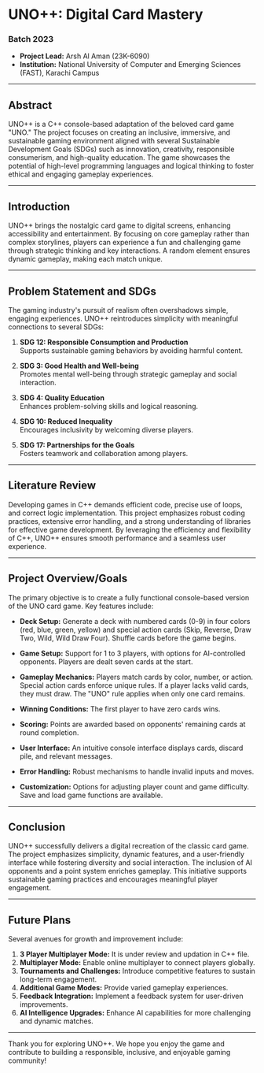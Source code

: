 # UNO++: Digital Card Mastery

### Batch 2023
- **Project Lead:** Arsh Al Aman (23K-6090)  
- **Institution:** National University of Computer and Emerging Sciences (FAST), Karachi Campus

---

## Abstract
UNO++ is a C++ console-based adaptation of the beloved card game "UNO." The project focuses on creating an inclusive, immersive, and sustainable gaming environment aligned with several Sustainable Development Goals (SDGs) such as innovation, creativity, responsible consumerism, and high-quality education. The game showcases the potential of high-level programming languages and logical thinking to foster ethical and engaging gameplay experiences.

---

## Introduction
UNO++ brings the nostalgic card game to digital screens, enhancing accessibility and entertainment. By focusing on core gameplay rather than complex storylines, players can experience a fun and challenging game through strategic thinking and key interactions. A random element ensures dynamic gameplay, making each match unique.

---

## Problem Statement and SDGs
The gaming industry's pursuit of realism often overshadows simple, engaging experiences. UNO++ reintroduces simplicity with meaningful connections to several SDGs:

1. **SDG 12: Responsible Consumption and Production**  
   Supports sustainable gaming behaviors by avoiding harmful content.

2. **SDG 3: Good Health and Well-being**  
   Promotes mental well-being through strategic gameplay and social interaction.

3. **SDG 4: Quality Education**  
   Enhances problem-solving skills and logical reasoning.

4. **SDG 10: Reduced Inequality**  
   Encourages inclusivity by welcoming diverse players.

5. **SDG 17: Partnerships for the Goals**  
   Fosters teamwork and collaboration among players.

---

## Literature Review
Developing games in C++ demands efficient code, precise use of loops, and correct logic implementation. This project emphasizes robust coding practices, extensive error handling, and a strong understanding of libraries for effective game development. By leveraging the efficiency and flexibility of C++, UNO++ ensures smooth performance and a seamless user experience.

---

## Project Overview/Goals
The primary objective is to create a fully functional console-based version of the UNO card game. Key features include:

- **Deck Setup:** Generate a deck with numbered cards (0-9) in four colors (red, blue, green, yellow) and special action cards (Skip, Reverse, Draw Two, Wild, Wild Draw Four). Shuffle cards before the game begins.

- **Game Setup:** Support for 1 to 3 players, with options for AI-controlled opponents. Players are dealt seven cards at the start.

- **Gameplay Mechanics:** Players match cards by color, number, or action. Special action cards enforce unique rules. If a player lacks valid cards, they must draw. The "UNO" rule applies when only one card remains.

- **Winning Conditions:** The first player to have zero cards wins.

- **Scoring:** Points are awarded based on opponents' remaining cards at round completion.

- **User Interface:** An intuitive console interface displays cards, discard pile, and relevant messages.

- **Error Handling:** Robust mechanisms to handle invalid inputs and moves.

- **Customization:** Options for adjusting player count and game difficulty. Save and load game functions are available.

---

## Conclusion
UNO++ successfully delivers a digital recreation of the classic card game. The project emphasizes simplicity, dynamic features, and a user-friendly interface while fostering diversity and social interaction. The inclusion of AI opponents and a point system enriches gameplay. This initiative supports sustainable gaming practices and encourages meaningful player engagement.

---

## Future Plans
Several avenues for growth and improvement include:

1. **3 Player Multiplayer Mode:** It is under review and updation in C++ file.
2. **Multiplayer Mode:** Enable online multiplayer to connect players globally.
3. **Tournaments and Challenges:** Introduce competitive features to sustain long-term engagement.
4. **Additional Game Modes:** Provide varied gameplay experiences.
5. **Feedback Integration:** Implement a feedback system for user-driven improvements.
6. **AI Intelligence Upgrades:** Enhance AI capabilities for more challenging and dynamic matches.

---

Thank you for exploring UNO++. We hope you enjoy the game and contribute to building a responsible, inclusive, and enjoyable gaming community!

